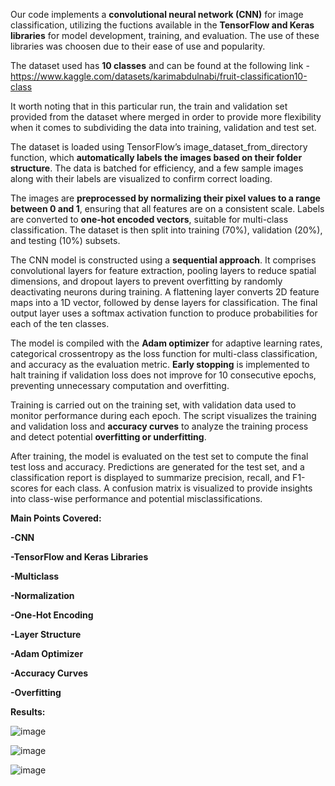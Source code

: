 <p align="justify">

Our code implements a **convolutional neural network (CNN)** for image classification, utilizing the fuctions available in the **TensorFlow and Keras libraries** for model development, training, and evaluation. The use of these libraries was choosen due to their ease of use and popularity. 

The dataset used has **10 classes** and can be found at the following link - https://www.kaggle.com/datasets/karimabdulnabi/fruit-classification10-class

It worth noting that in this particular run, the train and validation set provided from the dataset where merged in order to provide more flexibility when it comes to subdividing the data into training, validation and test set.  

The dataset is loaded using TensorFlow’s image_dataset_from_directory function, which **automatically labels the images based on their folder structure**. The data is batched for efficiency, and a few sample images along with their labels are visualized to confirm correct loading.

The images are **preprocessed by normalizing their pixel values to a range between 0 and 1**, ensuring that all features are on a consistent scale. Labels are converted to **one-hot encoded vectors**, suitable for multi-class classification. The dataset is then split into training (70%), validation (20%), and testing (10%) subsets.

The CNN model is constructed using a **sequential approach**. It comprises convolutional layers for feature extraction, pooling layers to reduce spatial dimensions, and dropout layers to prevent overfitting by randomly deactivating neurons during training. A flattening layer converts 2D feature maps into a 1D vector, followed by dense layers for classification. The final output layer uses a softmax activation function to produce probabilities for each of the ten classes.

The model is compiled with the **Adam optimizer** for adaptive learning rates, categorical crossentropy as the loss function for multi-class classification, and accuracy as the evaluation metric. **Early stopping** is implemented to halt training if validation loss does not improve for 10 consecutive epochs, preventing unnecessary computation and overfitting.

Training is carried out on the training set, with validation data used to monitor performance during each epoch. The script visualizes the training and validation loss and **accuracy curves** to analyze the training process and detect potential **overfitting or underfitting**.

After training, the model is evaluated on the test set to compute the final test loss and accuracy. Predictions are generated for the test set, and a classification report is displayed to summarize precision, recall, and F1-scores for each class. A confusion matrix is visualized to provide insights into class-wise performance and potential misclassifications.

**Main Points Covered:** 

**-CNN**

**-TensorFlow and Keras Libraries**

**-Multiclass**

**-Normalization**

**-One-Hot Encoding**

**-Layer Structure**

**-Adam Optimizer**

**-Accuracy Curves**

**-Overfitting**

**Results:**


 
![image](https://github.com/user-attachments/assets/0217b5a0-558f-407c-80fd-4a3a926efa75)

![image](https://github.com/user-attachments/assets/25b9ddc1-fdf4-41a1-8c27-72a50357a7bb)

![image](https://github.com/user-attachments/assets/5f5f9176-da64-41e1-8de7-fe56db9b3645)
 </p>




